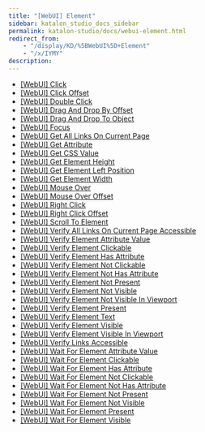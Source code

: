 ```yaml
---
title: "[WebUI] Element" 
sidebar: katalon_studio_docs_sidebar
permalink: katalon-studio/docs/webui-element.html 
redirect_from:
    - "/display/KD/%5BWebUI%5D+Element"
    - "/x/IYMY"
description: 
---
```

*   [\[WebUI\] Click](/display/KD/%5BWebUI%5D+Click)
*   [\[WebUI\] Click Offset](/display/KD/%5BWebUI%5D+Click+Offset)
*   [\[WebUI\] Double Click](/display/KD/%5BWebUI%5D+Double+Click)
*   [\[WebUI\] Drag And Drop By Offset](/display/KD/%5BWebUI%5D+Drag+And+Drop+By+Offset)
*   [\[WebUI\] Drag And Drop To Object](/display/KD/%5BWebUI%5D+Drag+And+Drop+To+Object)
*   [\[WebUI\] Focus](/display/KD/%5BWebUI%5D+Focus)
*   [\[WebUI\] Get All Links On Current Page](/display/KD/%5BWebUI%5D+Get+All+Links+On+Current+Page)
*   [\[WebUI\] Get Attribute](/display/KD/%5BWebUI%5D+Get+Attribute)
*   [\[WebUI\] Get CSS Value](/display/KD/%5BWebUI%5D+Get+CSS+Value)
*   [\[WebUI\] Get Element Height](/display/KD/%5BWebUI%5D+Get+Element+Height)
*   [\[WebUI\] Get Element Left Position](/display/KD/%5BWebUI%5D+Get+Element+Left+Position)
*   [\[WebUI\] Get Element Width](/display/KD/%5BWebUI%5D+Get+Element+Width)
*   [\[WebUI\] Mouse Over](/display/KD/%5BWebUI%5D+Mouse+Over)
*   [\[WebUI\] Mouse Over Offset](/display/KD/%5BWebUI%5D+Mouse+Over+Offset)
*   [\[WebUI\] Right Click](/display/KD/%5BWebUI%5D+Right+Click)
*   [\[WebUI\] Right Click Offset](/display/KD/%5BWebUI%5D+Right+Click+Offset)
*   [\[WebUI\] Scroll To Element](/display/KD/%5BWebUI%5D+Scroll+To+Element)
*   [\[WebUI\] Verify All Links On Current Page Accessible](/display/KD/%5BWebUI%5D+Verify+All+Links+On+Current+Page+Accessible)
*   [\[WebUI\] Verify Element Attribute Value](/display/KD/%5BWebUI%5D+Verify+Element+Attribute+Value)
*   [\[WebUI\] Verify Element Clickable](/display/KD/%5BWebUI%5D+Verify+Element+Clickable)
*   [\[WebUI\] Verify Element Has Attribute](/display/KD/%5BWebUI%5D+Verify+Element+Has+Attribute)
*   [\[WebUI\] Verify Element Not Clickable](/display/KD/%5BWebUI%5D+Verify+Element+Not+Clickable)
*   [\[WebUI\] Verify Element Not Has Attribute](/display/KD/%5BWebUI%5D+Verify+Element+Not+Has+Attribute)
*   [\[WebUI\] Verify Element Not Present](/display/KD/%5BWebUI%5D+Verify+Element+Not+Present)
*   [\[WebUI\] Verify Element Not Visible](/display/KD/%5BWebUI%5D+Verify+Element+Not+Visible)
*   [\[WebUI\] Verify Element Not Visible In Viewport](/display/KD/%5BWebUI%5D+Verify+Element+Not+Visible+In+Viewport)
*   [\[WebUI\] Verify Element Present](/display/KD/%5BWebUI%5D+Verify+Element+Present)
*   [\[WebUI\] Verify Element Text](/display/KD/%5BWebUI%5D+Verify+Element+Text)
*   [\[WebUI\] Verify Element Visible](/display/KD/%5BWebUI%5D+Verify+Element+Visible)
*   [\[WebUI\] Verify Element Visible In Viewport](/display/KD/%5BWebUI%5D+Verify+Element+Visible+In+Viewport)
*   [\[WebUI\] Verify Links Accessible](/display/KD/%5BWebUI%5D+Verify+Links+Accessible)
*   [\[WebUI\] Wait For Element Attribute Value](/display/KD/%5BWebUI%5D+Wait+For+Element+Attribute+Value)
*   [\[WebUI\] Wait For Element Clickable](/display/KD/%5BWebUI%5D+Wait+For+Element+Clickable)
*   [\[WebUI\] Wait For Element Has Attribute](/display/KD/%5BWebUI%5D+Wait+For+Element+Has+Attribute)
*   [\[WebUI\] Wait For Element Not Clickable](/display/KD/%5BWebUI%5D+Wait+For+Element+Not+Clickable)
*   [\[WebUI\] Wait For Element Not Has Attribute](/display/KD/%5BWebUI%5D+Wait+For+Element+Not+Has+Attribute)
*   [\[WebUI\] Wait For Element Not Present](/display/KD/%5BWebUI%5D+Wait+For+Element+Not+Present)
*   [\[WebUI\] Wait For Element Not Visible](/display/KD/%5BWebUI%5D+Wait+For+Element+Not+Visible)
*   [\[WebUI\] Wait For Element Present](/display/KD/%5BWebUI%5D+Wait+For+Element+Present)
*   [\[WebUI\] Wait For Element Visible](/display/KD/%5BWebUI%5D+Wait+For+Element+Visible)